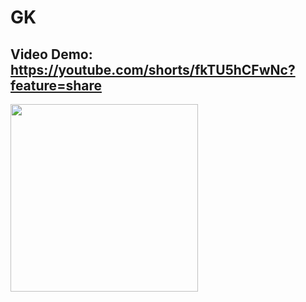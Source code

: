 # GK
## Video Demo: https://youtube.com/shorts/fkTU5hCFwNc?feature=share
<img style="width: 300px" src="https://f7-zpcloud.zdn.vn/4139478605888657928/13516e512138e666bf29.jpg" />
